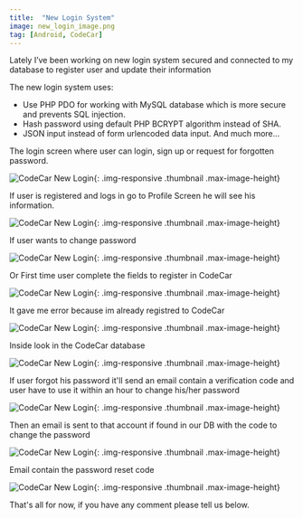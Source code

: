 ```yaml
---
title:  "New Login System"
image: new_login_image.png
tag: [Android, CodeCar]
---
```


Lately I’ve been working on new login system secured and connected to my database to register user and update their information

The new login system uses:

*   Use PHP PDO for working with MySQL database which is more secure and prevents SQL injection.
*   Hash password using default PHP BCRYPT algorithm instead of SHA.
*   JSON input instead of form urlencoded data input.
And much more...

The login screen where user can login, sign up or request for forgotten  password.

![CodeCar New Login](/images/new_login/1.png "CodeCar New Login"){: .img-responsive .thumbnail  .max-image-height}

If user is registered and logs in go to Profile Screen he will see his information.

![CodeCar New Login](/images/new_login/2.png "CodeCar New Login"){: .img-responsive .thumbnail  .max-image-height}

If user wants to change password

![CodeCar New Login](/images/new_login/3.png "CodeCar New Login"){: .img-responsive .thumbnail  .max-image-height}

Or First time user complete the fields to register in CodeCar

![CodeCar New Login](/images/new_login/4.png "CodeCar New Login"){: .img-responsive .thumbnail  .max-image-height}

It gave me error because im already registred to CodeCar

![CodeCar New Login](/images/new_login/5.png "CodeCar New Login"){: .img-responsive .thumbnail  .max-image-height}

Inside look in the CodeCar database 

![CodeCar New Login](/images/new_login/6.jpg "CodeCar New Login"){: .img-responsive .thumbnail  .max-image-height}

If user forgot his password it'll send an email contain a verification  code and user have to use it within an hour to change his/her password

![CodeCar New Login](/images/new_login/7.png "CodeCar New Login"){: .img-responsive .thumbnail  .max-image-height}

Then an email is sent to that account if found in our DB with the code to change the password

![CodeCar New Login](/images/new_login/8.png "CodeCar New Login"){: .img-responsive .thumbnail  .max-image-height}

Email contain the password reset code

![CodeCar New Login](/images/new_login/9.png "CodeCar New Login"){: .img-responsive .thumbnail  .max-image-height}

That's all for now, if you have any comment please tell us below.